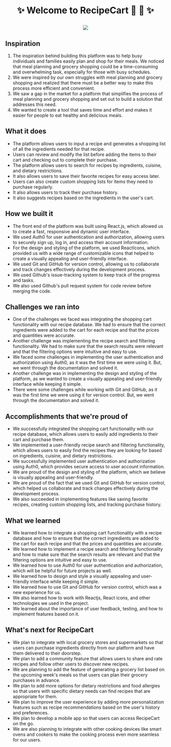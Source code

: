 <h1 align="center"> ✨ Welcome to RecipeCart 🛒 🍱 ✨ 

![](https://raw.githubusercontent.com/andreasbm/readme/master/assets/lines/rainbow.png)
</h1>

## Inspiration

1. The inspiration behind building this platform was to help busy individuals and families easily plan and shop for their meals. We noticed that meal planning and grocery shopping could be a time-consuming and overwhelming task, especially for those with busy schedules.
2. We were inspired by our own struggles with meal planning and grocery shopping and realized that there must be a better way to make this process more efficient and convenient.
3. We saw a gap in the market for a platform that simplifies the process of meal planning and grocery shopping and set out to build a solution that addresses this need.
4. We wanted to create a tool that saves time and effort and makes it easier for people to eat healthy and delicious meals.


## What it does

* The platform allows users to input a recipe and generates a shopping list of all the ingredients needed for that recipe.
* Users can review and modify the list before adding the items to their cart and checking out to complete their purchase.
* The platform allows users to search for recipes by ingredients, cuisine, and dietary restrictions.
* It also allows users to save their favorite recipes for easy access later.
* Users can also create custom shopping lists for items they need to purchase regularly.
* It also allows users to track their purchase history.
* It also suggests recipes based on the ingredients in the user's cart.

## How we built it

* The front end of the platform was built using React.js, which allowed us to create a fast, responsive and dynamic user interface.
* We used Auth0 for user authentication and authorization, allowing users to securely sign up, log in, and access their account information.
* For the design and styling of the platform, we used ReactIcons, which provided us with a wide range of customizable icons that helped to create a visually appealing and user-friendly interface.
* We used Git and GitHub for version control, allowing us to collaborate and track changes effectively during the development process.
* We used Github's issue-tracking system to keep track of the progress and tasks.
* We also used Github's pull request system for code review before merging the code.


## Challenges we ran into

* One of the challenges we faced was integrating the shopping cart functionality with our recipe database. We had to ensure that the correct ingredients were added to the cart for each recipe and that the prices and quantities were accurate.
* Another challenge was implementing the recipe search and filtering functionality. We had to make sure that the search results were relevant and that the filtering options were intuitive and easy to use.
* We faced some challenges in implementing the user authentication and authorization using Auth0, as it was the first time we were using it. But, we went through the documentation and solved it.
* Another challenge was in implementing the design and styling of the platform, as we wanted to create a visually appealing and user-friendly interface while keeping it simple.
* There were some challenges while working with Git and GitHub, as it was the first time we were using it for version control. But, we went through the documentation and solved it.


## Accomplishments that we're proud of

* We successfully integrated the shopping cart functionality with our recipe database, which allows users to easily add ingredients to their cart and purchase them.
* We implemented a user-friendly recipe search and filtering functionality, which allows users to easily find the recipes they are looking for based on ingredients, cuisine, and dietary restrictions.
* We successfully implemented user authentication and authorization using Auth0, which provides secure access to user account information.
* We are proud of the design and styling of the platform, which we believe is visually appealing and user-friendly.
* We are proud of the fact that we used Git and GitHub for version control, which helped us collaborate and track changes effectively during the development process.
* We also succeeded in implementing features like saving favorite recipes, creating custom shopping lists, and tracking purchase history.

## What we learned

* We learned how to integrate a shopping cart functionality with a recipe database and how to ensure that the correct ingredients are added to the cart for each recipe and that the prices and quantities are accurate.
* We learned how to implement a recipe search and filtering functionality and how to make sure that the search results are relevant and that the filtering options are intuitive and easy to use.
* We learned how to use Auth0 for user authentication and authorization, which will be helpful for future projects as well.
* We learned how to design and style a visually appealing and user-friendly interface while keeping it simple.
* We learned how to use Git and GitHub for version control, which was a new experience for us.
* We also learned how to work with Reactjs, React icons, and other technologies we used in the project.
* We learned about the importance of user feedback, testing, and how to implement features based on it.


## What's next for RecipeCart

* We plan to integrate with local grocery stores and supermarkets so that users can purchase ingredients directly from our platform and have them delivered to their doorstep.
* We plan to add a community feature that allows users to share and rate recipes and follow other users to discover new recipes.
* We are planning to add the feature of generating a grocery list based on the upcoming week's meals so that users can plan their grocery purchases in advance.
* We plan to add more options for dietary restrictions and food allergies so that users with specific dietary needs can find recipes that are appropriate for them.
* We plan to improve the user experience by adding more personalization features such as recipe recommendations based on the user's history and preferences.
* We plan to develop a mobile app so that users can access RecipeCart on the go.
* We are also planning to integrate with other cooking devices like smart ovens and cookers to make the cooking process even more seamless for our users.
